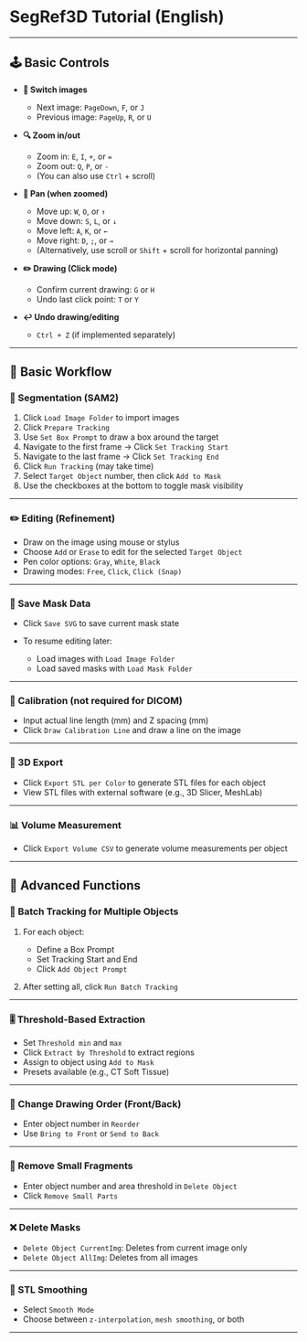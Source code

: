 # SegRef3D Tutorial (English)

---

## 🕹️ Basic Controls

- **🔄 Switch images**  
  - Next image: `PageDown`, `F`, or `J`  
  - Previous image: `PageUp`, `R`, or `U`

- **🔍 Zoom in/out**  
  - Zoom in: `E`, `I`, `+`, or `=`  
  - Zoom out: `Q`, `P`, or `-`  
  - (You can also use `Ctrl` + scroll)

- **🧭 Pan (when zoomed)**  
  - Move up: `W`, `O`, or `↑`  
  - Move down: `S`, `L`, or `↓`  
  - Move left: `A`, `K`, or `←`  
  - Move right: `D`, `;`, or `→`  
  - (Alternatively, use scroll or `Shift` + scroll for horizontal panning)

- **✏️ Drawing (Click mode)**  
  - Confirm current drawing: `G` or `H`  
  - Undo last click point: `T` or `Y`

- **↩️ Undo drawing/editing**  
  - `Ctrl + Z` (if implemented separately)


---

## 🔄 Basic Workflow

### 🤖 Segmentation (SAM2)

1. Click `Load Image Folder` to import images
2. Click `Prepare Tracking`
3. Use `Set Box Prompt` to draw a box around the target
4. Navigate to the first frame → Click `Set Tracking Start`
5. Navigate to the last frame → Click `Set Tracking End`
6. Click `Run Tracking` (may take time)
7. Select `Target Object` number, then click `Add to Mask`
8. Use the checkboxes at the bottom to toggle mask visibility

---

### ✏️ Editing (Refinement)

* Draw on the image using mouse or stylus
* Choose `Add` or `Erase` to edit for the selected `Target Object`
* Pen color options: `Gray`, `White`, `Black`
* Drawing modes: `Free`, `Click`, `Click (Snap)`

---

### 💾 Save Mask Data

* Click `Save SVG` to save current mask state
* To resume editing later:

  * Load images with `Load Image Folder`
  * Load saved masks with `Load Mask Folder`

---

### 📏 Calibration (not required for DICOM)

* Input actual line length (mm) and Z spacing (mm)
* Click `Draw Calibration Line` and draw a line on the image

---

### 📐 3D Export

* Click `Export STL per Color` to generate STL files for each object
* View STL files with external software (e.g., 3D Slicer, MeshLab)

---

### 📊 Volume Measurement

* Click `Export Volume CSV` to generate volume measurements per object

---

## 🧩 Advanced Functions

### 🔁 Batch Tracking for Multiple Objects

1. For each object:

   * Define a Box Prompt
   * Set Tracking Start and End
   * Click `Add Object Prompt`
2. After setting all, click `Run Batch Tracking`

---

### 🎚️ Threshold-Based Extraction

* Set `Threshold min` and `max`
* Click `Extract by Threshold` to extract regions
* Assign to object using `Add to Mask`
* Presets available (e.g., CT Soft Tissue)

---

### 🧱 Change Drawing Order (Front/Back)

* Enter object number in `Reorder`
* Use `Bring to Front` or `Send to Back`

---

### 🧹 Remove Small Fragments

* Enter object number and area threshold in `Delete Object`
* Click `Remove Small Parts`

---

### ❌ Delete Masks

* `Delete Object CurrentImg`: Deletes from current image only
* `Delete Object AllImg`: Deletes from all images

---

### 💠 STL Smoothing

* Select `Smooth Mode`
* Choose between `z-interpolation`, `mesh smoothing`, or both

---

